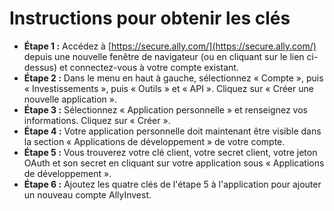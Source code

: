 # **Instructions pour obtenir les clés**
- **Étape 1 :** Accédez à [https://secure.ally.com/](https://secure.ally.com/) depuis une nouvelle fenêtre de navigateur (ou en cliquant sur le lien ci-dessus) et connectez-vous à votre compte existant.
- **Étape 2 :** Dans le menu en haut à gauche, sélectionnez « Compte », puis « Investissements », puis « Outils » et « API ». Cliquez sur « Créer une nouvelle application ».
- **Étape 3 :** Sélectionnez « Application personnelle » et renseignez vos informations. Cliquez sur « Créer ».
- **Étape 4 :** Votre application personnelle doit maintenant être visible dans la section « Applications de développement » de votre compte.
- **Étape 5 :** Vous trouverez votre clé client, votre secret client, votre jeton OAuth et son secret en cliquant sur votre application sous « Applications de développement ».
- **Étape 6 :** Ajoutez les quatre clés de l'étape 5 à l'application pour ajouter un nouveau compte AllyInvest.